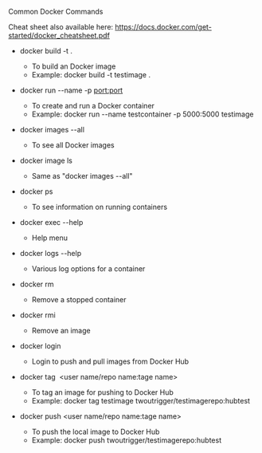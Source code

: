 Common Docker Commands

Cheat sheet also available here: https://docs.docker.com/get-started/docker_cheatsheet.pdf

- docker build -t <tag name> .
    - To build an Docker image
    - Example: docker build -t testimage .

- docker run --name <container name> -p <port:port> <image name>
    - To create and run a Docker container
    - Example: docker run --name testcontainer -p 5000:5000 testimage

- docker images --all
    - To see all Docker images

- docker image ls
    - Same as "docker images --all"

- docker ps
    - To see information on running containers

- docker exec --help
    - Help menu

- docker logs --help
    - Various log options for a container

- docker rm <container name>
    - Remove a stopped container

- docker rmi <image name>
    - Remove an image

- docker login
    - Login to push and pull images from Docker Hub

- docker tag <image name> <user name/repo name:tage name>
    - To tag an image for pushing to Docker Hub
    - Example: docker tag testimage twoutrigger/testimagerepo:hubtest

- docker push <user name/repo name:tage name>
    - To push the local image to Docker Hub
    - Example: docker push twoutrigger/testimagerepo:hubtest